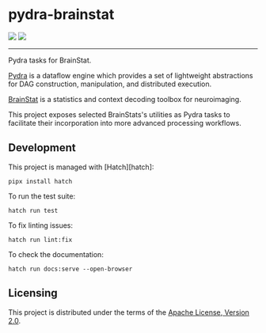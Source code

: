 # pydra-brainstat

![][status-docs]
![][status-test]

----

Pydra tasks for BrainStat.

[Pydra][pydra] is a dataflow engine
 which provides a set of lightweight abstractions
for DAG construction, manipulation, and distributed execution.

[BrainStat][brainstat] is a statistics and context decoding toolbox for neuroimaging.

This project exposes selected BrainStats's utilities as Pydra tasks
to facilitate their incorporation into more advanced processing workflows.

## Development

This project is managed with [Hatch][hatch]:

```console
pipx install hatch
```

To run the test suite:

```console
hatch run test
```

To fix linting issues:

```console
hatch run lint:fix
```

To check the documentation:

```console
hatch run docs:serve --open-browser
```

## Licensing

This project is distributed under the terms of the [Apache License, Version 2.0][license].


[brainstat]: https://brainstat.readthedocs.io

[license]: https://opensource.org/licenses/Apache-2.0

[pydra]: https://nipype.github.io/pydra

[status-docs]: https://github.com/aramis-lab/pydra-brainstat/actions/workflows/docs.yaml/badge.svg

[status-test]: https://github.com/aramis-lab/pydra-brainstat/actions/workflows/test.yaml/badge.svg
